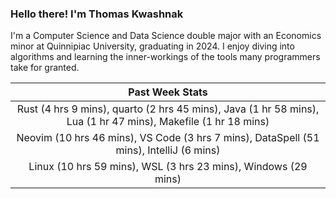 
### Hello there! I'm Thomas Kwashnak

I'm a Computer Science and Data Science double major with an Economics
minor at Quinnipiac University, graduating in 2024.
I enjoy diving into algorithms and learning the inner-workings of the tools
many programmers take for granted.

| Past Week Stats |
| :---: |
| Rust (4 hrs 9 mins), quarto (2 hrs 45 mins), Java (1 hr 58 mins), Lua (1 hr 47 mins), Makefile (1 hr 18 mins) |
| Neovim (10 hrs 46 mins), VS Code (3 hrs 7 mins), DataSpell (51 mins), IntelliJ (6 mins) |
| Linux (10 hrs 59 mins), WSL (3 hrs 23 mins), Windows (29 mins) |

